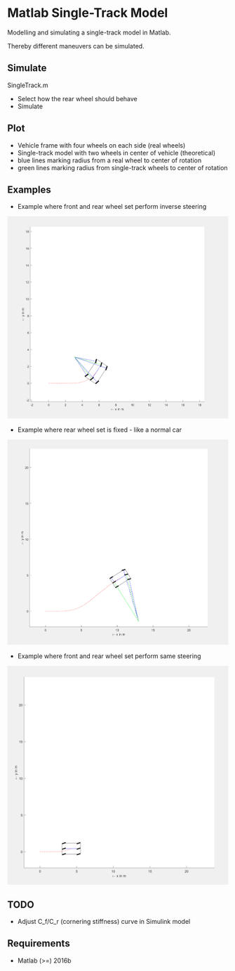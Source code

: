 # Matlab Single-Track Model

Modelling and simulating a single-track model in Matlab.

Thereby different maneuvers can be simulated. 

## Simulate

SingleTrack.m

- Select how the rear wheel should behave 
- Simulate

## Plot

- Vehicle frame with four wheels on each side (real wheels)
- Single-track model with two wheels in center of vehicle (theoretical)
- blue lines marking radius from a real wheel to center of rotation
- green lines marking radius from single-track wheels to center of rotation

## Examples

- Example where front and rear wheel set perform inverse steering

![Example where front and rear wheel set perform inverse steering](https://raw.githubusercontent.com/SKenb/Matlab_SingleTrackModel/master/Examples/Example1.PNG)

- Example where rear wheel set is fixed - like a normal car

![Example where rear wheel set is fixed - normal car](https://raw.githubusercontent.com/SKenb/Matlab_SingleTrackModel/master/Examples/Example_RearFixed.PNG)

- Example where front and rear wheel set perform same steering

![Example where front and rear wheel set perform same steering](https://raw.githubusercontent.com/SKenb/Matlab_SingleTrackModel/master/Examples/Example_Equal.PNG)

## TODO

- Adjust C_f/C_r (cornering stiffness) curve in Simulink model

## Requirements

- Matlab (>=) 2016b
